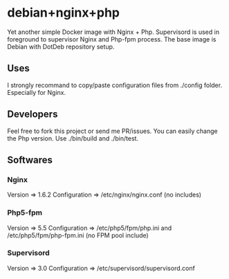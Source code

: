 # debian+nginx+php

Yet another simple Docker image with Nginx + Php. Supervisord is used in foreground to supervisor Nginx and Php-fpm process. The base image is Debian with DotDeb repository setup.

## Uses

I strongly recommand to copy/paste configuration files from ./config folder. Especially for Nginx.

## Developers

Feel free to fork this project or send me PR/issues. You can easily change the Php version. Use ./bin/build and ./bin/test.

## Softwares

### Nginx

Version => 1.6.2
Configuration => /etc/nginx/nginx.conf (no includes)

### Php5-fpm

Version => 5.5
Configuration => /etc/php5/fpm/php.ini and /etc/php5/fpm/php-fpm.ini (no FPM pool include)

### Supervisord

Version => 3.0
Configuration => /etc/supervisord/supervisord.conf
